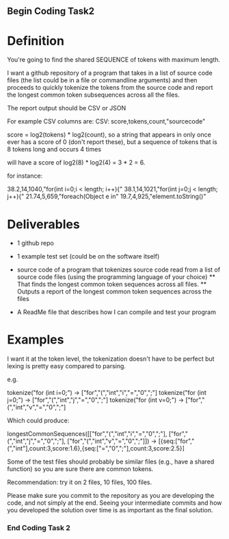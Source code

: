 ## Begin Coding Task2

# Definition

You're going to find the shared SEQUENCE of tokens with maximum length.

I want a github repository of a program that takes in a
list of source code files (the list could be in a file or commandline
arguments) and then proceeds to quickly tokenize the tokens from the
source code and report the longest common token subsequences across all
the files.

The report output should be CSV or JSON

For example CSV columns are: CSV: score,tokens,count,"sourcecode"

score = log2(tokens) * log2(count), so a string that appears in only once
ever has a score of 0 (don't report these), but a sequence of tokens
that is 8 tokens long and occurs 4 times

will have a score of log2(8) * log2(4) = 3 * 2 = 6.

for instance:

38.2,14,1040,"for(int i=0;i < length; i++){"
38.1,14,1021,"for(int j=0;j < length; j++){"
21.74,5,659,"foreach(Object e in"
19.7,4,925,"element.toString()"

# Deliverables

* 1 github repo
* 1 example test set (could be on the software itself)
* source code of a program that tokenizes source code read from a list of source code files (using the programming language of your choice)
	** That finds the longest common token sequences across all files.
	** Outputs a report of the longest common token sequences across the files

* A ReadMe file that describes how I can compile and test your program

# Examples

I want it at the token level, the tokenization doesn't have to be
perfect but lexing is pretty easy compared to parsing.

e.g.

tokenize("for (int i=0;") -> ["for","(","int","i","=","0",";"]
tokenize("for (int j=0;") -> ["for","(","int","j","=","0",";"]
tokenize("for (int v=0;") -> ["for","(","int","v","=","0",";"]

Which could produce:

longestCommonSequences([["for","(","int","i","=","0",";"],
   ["for","(","int","j","=","0",";"],
   ["for","(","int","v","=","0",";"]]) ->
[{seq:["for","(","int"],count:3,score:1.6},{seq:["=","0",";"],count:3,score:2.5}]

Some of the test files should probably be similar files (e.g., have a shared function) so you are sure there are common tokens.

Recommendation: try it on 2 files, 10 files, 100 files.

Please make sure you commit to the repository as you are developing the code, and not simply at the end. Seeing your intermediate commits and how you developed the solution over time is as important as the final solution.

### End Coding Task 2
